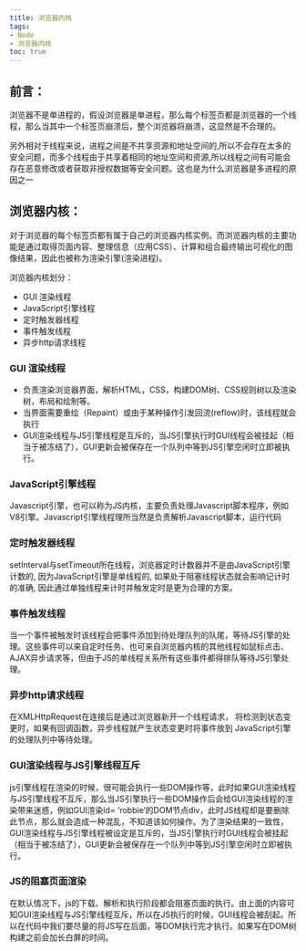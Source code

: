 ```yaml
---
title: 浏览器内核
tags: 
- Node
- 浏览器内核
toc: true
---
```

## 前言：

  浏览器不是单进程的，假设浏览器是单进程，那么每个标签页都是浏览器的一个线程，那么当其中一个标签页崩溃后，整个浏览器将崩溃，这显然是不合理的。

  另外相对于线程来说，进程之间是不共享资源和地址空间的,所以不会存在太多的安全问题，而多个线程由于共享着相同的地址空间和资源,所以线程之间有可能会存在恶意修改或者获取非授权数据等安全问题。这也是为什么浏览器是多进程的原因之一

## 浏览器内核：
对于浏览器的每个标签页都有属于自己的浏览器内核实例。而浏览器内核的主要功能是通过取得页面内容、整理信息（应用CSS）、计算和组合最终输出可视化的图像结果，因此也被称为渲染引擎(渲染进程)。

浏览器内核划分：
- GUI 渲染线程
- JavaScript引擎线程
- 定时触发器线程
- 事件触发线程
- 异步http请求线程

### GUI 渲染线程

  - 负责渲染浏览器界面，解析HTML，CSS，构建DOM树、CSS规则树以及渲染树，布局和绘制等。
  - 当界面需要重绘（Repaint）或由于某种操作引发回流(reflow)时，该线程就会执行
  - GUI渲染线程与JS引擎线程是互斥的，当JS引擎执行时GUI线程会被挂起（相当于被冻结了），GUI更新会被保存在一个队列中等到JS引擎空闲时立即被执行。
### JavaScript引擎线程
Javascript引擎，也可以称为JS内核，主要负责处理Javascript脚本程序，例如V8引擎。Javascript引擎线程理所当然是负责解析Javascript脚本，运行代码
### 定时触发器线程
setInterval与setTimeout所在线程，浏览器定时计数器并不是由JavaScript引擎计数的, 因为JavaScript引擎是单线程的, 如果处于阻塞线程状态就会影响记计时的准确, 因此通过单独线程来计时并触发定时是更为合理的方案。
### 事件触发线程
当一个事件被触发时该线程会把事件添加到待处理队列的队尾，等待JS引擎的处理。这些事件可以来自定时任务、也可来自浏览器内核的其他线程如鼠标点击、AJAX异步请求等，但由于JS的单线程关系所有这些事件都得排队等待JS引擎处理。
### 异步http请求线程
在XMLHttpRequest在连接后是通过浏览器新开一个线程请求， 将检测到状态变更时，如果有回调函数，异步线程就产生状态变更时将事件放到 JavaScript引擎的处理队列中等待处理。

### GUI渲染线程与JS引擎线程互斥
js引擎线程在渲染的时候，很可能会执行一些DOM操作等，此时如果GUI渲染线程与JS引擎线程不互斥，那么当JS引擎执行一些DOM操作后会给GUI渲染线程的渲染带来迷惑，例如GUI渲染id= ‘robbie’的DOM节点div，此时JS线程却是要删除此节点，那么就会造成一种混乱，不知道该如何操作。为了渲染结果的一致性，GUI渲染线程与JS引擎线程被设定是互斥的，当JS引擎执行时GUI线程会被挂起（相当于被冻结了），GUI更新会被保存在一个队列中等到JS引擎空闲时立即被执行。

### JS的阻塞页面渲染
在默认情况下，js的下载、解析和执行阶段都会阻塞页面的执行。由上面的内容可知GUI渲染线程与JS引擎线程互斥，所以在JS执行的时候，GUI线程会被刮起。所以在代码中我们要尽量的将JS写在后面，等DOM执行完才执行。如果写在DOM树构建之前会加长白屏的时间。


